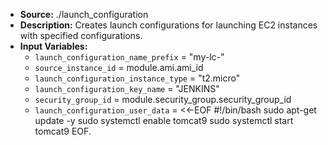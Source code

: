 - **Source:** ./launch_configuration
- **Description:** Creates launch configurations for launching EC2 instances with specified configurations.
- **Input Variables:**
  - `launch_configuration_name_prefix` = "my-lc-"
  - `source_instance_id` = module.ami.ami_id
  - `launch_configuration_instance_type` = "t2.micro"
  - `launch_configuration_key_name`    = "JENKINS"
  - `security_group_id` = module.security_group.security_group_id
  - `launch_configuration_user_data`   = <<-EOF
                                         #!/bin/bash
                                         sudo apt-get update -y
                                         sudo systemctl enable tomcat9
                                         sudo systemctl start tomcat9
                                         EOF.
